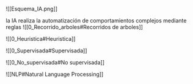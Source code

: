 
![[Esquema_IA.png]]

la IA realiza la automatización de comportamientos complejos mediante reglas
![[0_Recorrido_arboles#Recorridos de arboles]]

![[0_Heuristica#Heuristica]]

![[0_Supervisada#Supervisada]]

![[0_No_supervisada#No supervisada]]

![[NLP#Natural Language Processing]]

